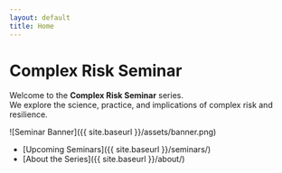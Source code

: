 ```yaml
---
layout: default
title: Home
---
```


# Complex Risk Seminar

Welcome to the **Complex Risk Seminar** series.  
We explore the science, practice, and implications of complex risk and resilience.  

![Seminar Banner]({{ site.baseurl }}/assets/banner.png)

- [Upcoming Seminars]({{ site.baseurl }}/seminars/)
- [About the Series]({{ site.baseurl }}/about/)
